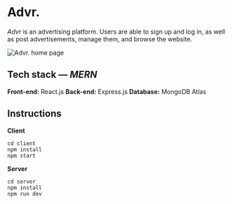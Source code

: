 # Advr.
*Advr* is an advertising platform. Users are able to sign up and log in, as well as post advertisements, manage them, and browse the website.

![Advr. home page](https://cdn.discordapp.com/attachments/943880484792963104/1008871661287788584/unknown.png)


## Tech stack — *MERN*

**Front-end:** React.js
**Back-end:** Express.js
**Database:** MongoDB Atlas

## Instructions

**Client**

    cd client
    npm install
    npm start
 
**Server**

    cd server
    npm install
    npm run dev
